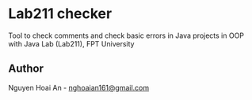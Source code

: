 # Lab211 checker
Tool to check comments and check basic errors in Java projects in OOP with Java Lab (Lab211), FPT University

## Author
Nguyen Hoai An - nghoaian161@gmail.com